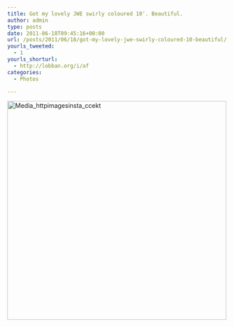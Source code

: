 ```yaml
---
title: Got my lovely JWE swirly coloured 10″. Beautiful.
author: admin
type: posts
date: 2011-06-18T09:45:16+00:00
url: /posts/2011/06/18/got-my-lovely-jwe-swirly-coloured-10-beautiful/
yourls_tweeted:
  - 1
yourls_shorturl:
  - http://lobban.org/i/af
categories:
  - Photos

---
```

<div class='posterous_autopost'>
  <a href="http://instagr.am/p/F7EuV/"></p> 
  
  <div class='p_embed p_image_embed'>
    <a href="http://posterous.com/getfile/files.posterous.com/nonimage/dbhJhIhiphkaggddazFFaaaCjpyfqxhsxzbABunfnmBtmryAkzwBtCzgAJmG/media_httpimagesinsta_CCEkt.jpg.scaled1000.jpg"><img alt="Media_httpimagesinsta_ccekt" height="500" src="http://lobban.org/wp-content/uploads/2011/06/media_httpimagesinsta_CCEkt.jpg.scaled500.jpg" width="500" /></a>
  </div>
  
  <p>
    </a></div>